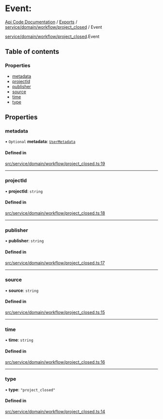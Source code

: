 # Event: 
 
[Api Code Documentation](../README.md) / [Exports](../modules.md) / [service/domain/workflow/project\_closed](../modules/service_domain_workflow_project_closed.md) / Event

[service/domain/workflow/project\_closed](../modules/service_domain_workflow_project_closed.md).Event

## Table of contents

### Properties

- [metadata](service_domain_workflow_project_closed.Event.md#metadata)
- [projectId](service_domain_workflow_project_closed.Event.md#projectid)
- [publisher](service_domain_workflow_project_closed.Event.md#publisher)
- [source](service_domain_workflow_project_closed.Event.md#source)
- [time](service_domain_workflow_project_closed.Event.md#time)
- [type](service_domain_workflow_project_closed.Event.md#type)

## Properties

### metadata

• `Optional` **metadata**: [`UserMetadata`](../modules/service_domain_metadata.md#usermetadata)

#### Defined in

[src/service/domain/workflow/project_closed.ts:19](https://github.com/openkfw/TruBudget/blob/086d599/api/src/service/domain/workflow/project_closed.ts#L19)

___

### projectId

• **projectId**: `string`

#### Defined in

[src/service/domain/workflow/project_closed.ts:18](https://github.com/openkfw/TruBudget/blob/086d599/api/src/service/domain/workflow/project_closed.ts#L18)

___

### publisher

• **publisher**: `string`

#### Defined in

[src/service/domain/workflow/project_closed.ts:17](https://github.com/openkfw/TruBudget/blob/086d599/api/src/service/domain/workflow/project_closed.ts#L17)

___

### source

• **source**: `string`

#### Defined in

[src/service/domain/workflow/project_closed.ts:15](https://github.com/openkfw/TruBudget/blob/086d599/api/src/service/domain/workflow/project_closed.ts#L15)

___

### time

• **time**: `string`

#### Defined in

[src/service/domain/workflow/project_closed.ts:16](https://github.com/openkfw/TruBudget/blob/086d599/api/src/service/domain/workflow/project_closed.ts#L16)

___

### type

• **type**: ``"project_closed"``

#### Defined in

[src/service/domain/workflow/project_closed.ts:14](https://github.com/openkfw/TruBudget/blob/086d599/api/src/service/domain/workflow/project_closed.ts#L14)
